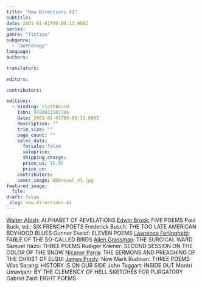 ```yaml
---
title: "New Directions 41"
subtitle:
date: 2001-01-01T06:00:13.000Z
series:
genre: "fiction"
subgenre:
  - "anthology"
language:
authors:

translators:

editors:

contributors:

editions:
  - binding: clothbound
    isbn: 9780811207706
    date: 2001-01-01T06:00:13.000Z
    description: ""
    trim_size: ""
    page_count: ""
    sales_data:
      forsale: false
      saleprice:
      shipping_charge:
      price_us: 15.95
      price_cn:
    contributors:
    cover_image: NDAnnual_41.jpg
featured_image:
  file:
draft: false
_slug: new-directions-41
---
```


[Walter Abish](http://ndbooks.com/author/walter-abish): ALPHABET OF REVELATIONS [Edwin Brock:](http://ndbooks.com/author/edwin-brock) FIVE POEMS Paul Buck, ed.: SIX FRENCH POETS Frederick Busch: THE TOO LATE AMERICAN BOYHOOD BLUES Gunnar Ekelof: ELEVEN POEMS [Lawrence Ferlinghetti](http://ndbooks.com/author/lawrence-ferlinghetti): FABLE OF THE SO-CALLED BIRDS [Allen Grossman](http://ndbooks.com/author/allen-grossman): THE SURGICAL WARD Samuel Hazo: THREE POEMS Rudiger Kremer: SECOND SESSION ON THE COLOR OF THE SNOW [Nicanor Parra](http://ndbooks.com/author/nicanor-parra): THE SERMONS AND PREACHING OF THE CHRIST OF ELQUI [James Purdy](http://ndbooks.com/author/james-purdy): Now Mark Rudman: THREE POEMS Vilas Sarang: HISTORY IS ON OUR SIDE John Taggart: INSIDE OUT Montri Umavijani: BY THE CLEMENCY OF HELL SKETCHES FOR PURGATORY Gabriel Zaid: EIGHT POEMS


